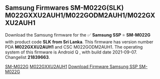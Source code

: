 <h2>Samsung Firmwares SM-M022G(SLK) M022GXXU2AUH1/M022GODM2AUH1/M022GXXU2AUH1</h2>
Download the Samsung firmware for the ✅ <strong>Samsung SSP </strong> ⭐ <strong>SM-M022G</strong> with product code <strong>SLK</strong> <strong> from Sri Lanka</strong>. This firmware has version number PDA <strong>M022GXXU2AUH1</strong> and CSC M022GODM2AUH1. The operating system of this firmware is Android Q , with build date 2021-09-07. Changelist <strong>21839663</strong>.


[SM-M022G](https://samfirm.shop/samsung/model/SM-M022G)
[M022GXXU2AUH1](https://samfirm.shop/samsung/pda/M022GXXU2AUH1)
[Download Firmware Samsung SSP SM-M022G](https://samfirm.shop/samsung/firmware/453572)
